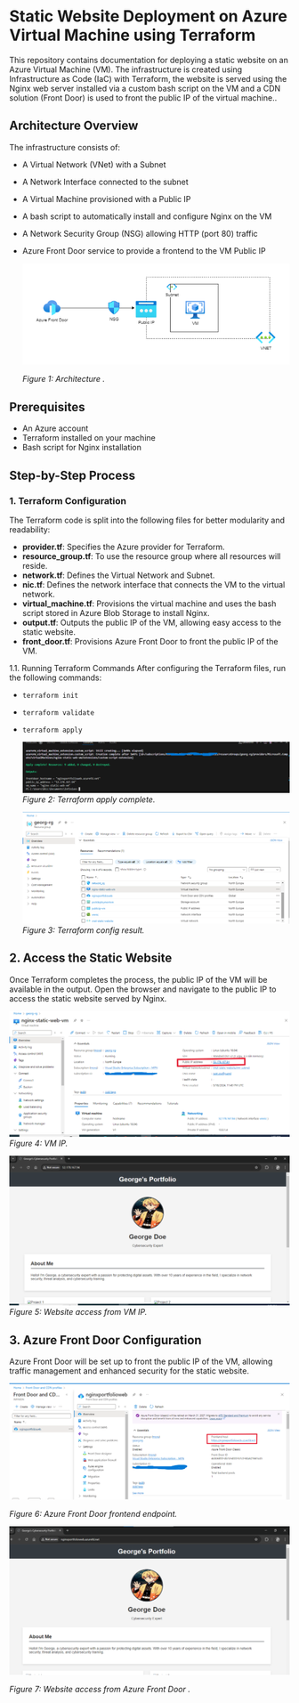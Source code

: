 # Static Website Deployment on Azure Virtual Machine using Terraform

This repository contains documentation for deploying a static website on an Azure Virtual Machine (VM). The infrastructure is created using Infrastructure as Code (IaC) with Terraform, the website is served using the Nginx web server installed via a custom bash script on the VM and a CDN solution (Front Door) is used to front the public IP of the virtual machine..

## Architecture Overview

The infrastructure consists of:

- A Virtual Network (VNet) with a Subnet
- A Network Interface connected to the subnet
- A Virtual Machine provisioned with a Public IP
- A bash script to automatically install and configure Nginx on the VM
- A Network Security Group (NSG) allowing HTTP (port 80) traffic
- Azure Front Door service to provide a frontend to the VM Public IP


  ![Archi](INF_Screenshots/Archi.drawio.png)

   *Figure 1: Architecture .*

## Prerequisites

- An Azure account
- Terraform installed on your machine
- Bash script for Nginx installation 

## Step-by-Step Process

### 1. Terraform Configuration

The Terraform code is split into the following files for better modularity and readability:

- **provider.tf**: Specifies the Azure provider for Terraform.
- **resource_group.tf**: To use the resource group where all resources will reside.
- **network.tf**: Defines the Virtual Network and Subnet.
- **nic.tf**: Defines the network interface that connects the VM to the virtual network.
- **virtual_machine.tf**: Provisions the virtual machine and uses the bash script stored in Azure Blob Storage to install Nginx.
- **output.tf**: Outputs the public IP of the VM, allowing easy access to the static website.
- **front_door.tf**: Provisions Azure Front Door to front the public IP of the VM.

1.1. Running Terraform Commands
After configuring the Terraform files, run the following commands:
- ``terraform init``
- ``terraform validate``
- ``terraform apply``
  
  ![apply_tf1](INF_Screenshots/apply.png)
  *Figure 2: Terraform apply complete.*

  ![apply_tf](INF_Screenshots/resultofterraform_apply.png)
  *Figure 3: Terraform config result.*
  
## 2. Access the Static Website

Once Terraform completes the process, the public IP of the VM will be available in the output. Open the browser and navigate to the public IP to access the static website served by Nginx.


![apply_tf3](INF_Screenshots/vm.png)
*Figure 4: VM IP.*
  


![apply_tf4](INF_Screenshots/vm_ip.png)
*Figure 5: Website access from VM IP.*


## 3. Azure Front Door Configuration

Azure Front Door will be set up to front the public IP of the VM, allowing traffic management and enhanced security for the static website.

![afd1](INF_Screenshots/frontend_afd.png)

*Figure 6: Azure Front Door frontend endpoint.*

![afd](INF_Screenshots/AFD.png)

*Figure 7: Website access from Azure Front Door .*




